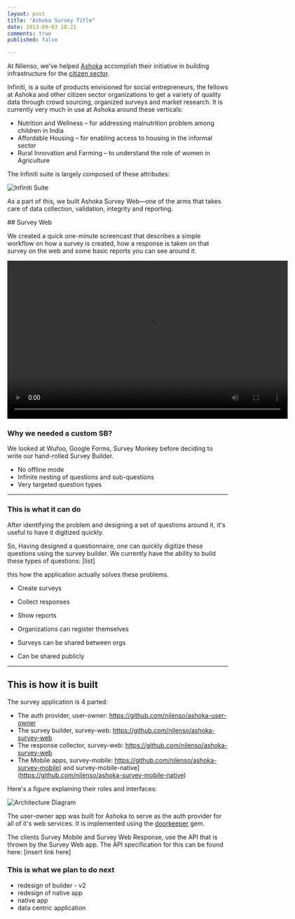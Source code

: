 ```yaml
---
layout: post
title: "Ashoka Survey Title"
date: 2013-09-03 18:21
comments: true
published: false

---
```


At Nilenso, we've helped [Ashoka](http://india.ashoka.org/) accomplish their initiative in building infrastructure for the [citizen sector](https://www.ashoka.org/citizensector).


Infiniti, is a suite of products envisioned for social entrepreneurs, the fellows at Ashoka and other citizen sector organizations to get a variety of quality data through crowd sourcing, organized surveys and market research. It is currently very much in use at Ashoka around these verticals:

- Nutrition and Wellness – for addressing malnutrition problem among children in India
- Affordable Housing – for enabling access to housing in the informal sector
- Rural Innovation and Farming – to understand the role of women in Agriculture

The Infiniti suite is largely composed of these attributes:

![Infiniti Suite](http://cl.ly/image/3u2E0I0M1A0Z/Image%202013.09.05%206_40_04%20PM.png)

As a part of this, we built Ashoka Survey Web––one of the arms that takes care of data collection, validation, integrity and reporting.

\## Survey Web

<Explain a bit of the architecture here>

We created a quick one-minute screencast that describes a simple workflow on how a survey is created, how a response is taken on that survey on the web and some basic reports you can see around it.

<video width="640" height="360" controls>
  <source src="http://cl.ly/0f0u0P0B2N21/ashoka-survey-screencast.mp4" type="video/mp4">
  Your browser does not support the video tag.
</video>

### Why we needed a custom SB?
We looked at Wufoo, Google Forms, Survey Monkey before deciding to write our hand-rolled Survey Builder.

- No offline mode
- Infinite nesting of questions and sub-questions
- Very targeted question types


---
### This is what it can do

After identifying the problem and designing a set of questions around it, it's useful to have it digitized quickly.


So, Having designed a questionnaire, one can quickly digitize these questions using the survey builder. We currently have the ability to build these types of questions: [list]

 this how the application actually solves these problems.

- Create surveys
- Collect responses
- Show reports

- Organizations can register themselves
- Surveys can be shared between orgs
- Can be shared publicly

---


## This is how it is built

The survey application is 4 parted:

- The auth provider, user-owner: https://github.com/nilenso/ashoka-user-owner
- The survey builder, survey-web: https://github.com/nilenso/ashoka-survey-web
- The response collector, survey-web: https://github.com/nilenso/ashoka-survey-web
- The Mobile apps, survey-mobile: https://github.com/nilenso/ashoka-survey-mobile) and survey-mobile-native](https://github.com/nilenso/ashoka-survey-mobile-native)


Here's a figure explaining their roles and interfaces:

![Architecture Diagram](http://cl.ly/image/3a0n2g0Q1A16/architecture.png)

The user-owner app was built for Ashoka to serve as the auth provider for all of it's web services. It is implemented using the [doorkeeper](https://github.com/applicake/doorkeeper) gem.

The clients Survey Mobile and Survey Web Response, use the API that is thrown by the Survey Web app. The API specification for this can be found here: [insert link here]

### This is what we plan to do next
- redesign of builder - v2
- redesign of native app
- native app
- data centric application
